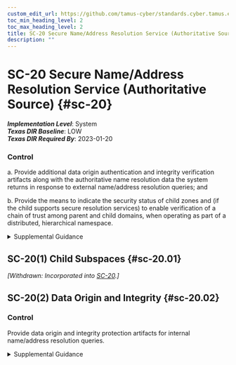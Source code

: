 ```yaml
---
custom_edit_url: https://github.com/tamus-cyber/standards.cyber.tamus.edu/tree/main/static/content/tamus.edu/TAMUS_profile.xml
toc_min_heading_level: 2
toc_max_heading_level: 2
title: SC-20 Secure Name/Address Resolution Service (Authoritative Source)
description: ""
---
```


# SC-20 Secure Name/Address Resolution Service (Authoritative Source) {#sc-20}

_**Implementation Level**_: System\
_**Texas DIR Baseline**_: LOW\
_**Texas DIR Required By**_: 2023-01-20

### Control

a. Provide additional data origin authentication and integrity verification artifacts along with the authoritative name resolution data the system returns in response to external name/address resolution queries; and

b. Provide the means to indicate the security status of child zones and (if the child supports secure resolution services) to enable verification of a chain of trust among parent and child domains, when operating as part of a distributed, hierarchical namespace.

<details>
  <summary>Supplemental Guidance</summary>

a. Provide additional data origin authentication and integrity verification artifacts along with the authoritative name resolution data the system returns in response to external name/address resolution queries; and

b. Provide the means to indicate the security status of child zones and (if the child supports secure resolution services) to enable verification of a chain of trust among parent and child domains, when operating as part of a distributed, hierarchical namespace.

</details>

## SC-20(1) Child Subspaces {#sc-20.01}

_[Withdrawn: Incorporated into [SC-20](../sc/sc-20#sc-20).]_

## SC-20(2) Data Origin and Integrity {#sc-20.02}

### Control

Provide data origin and integrity protection artifacts for internal name/address resolution queries.

<details>
  <summary>Supplemental Guidance</summary>

Provide data origin and integrity protection artifacts for internal name/address resolution queries.

</details>

